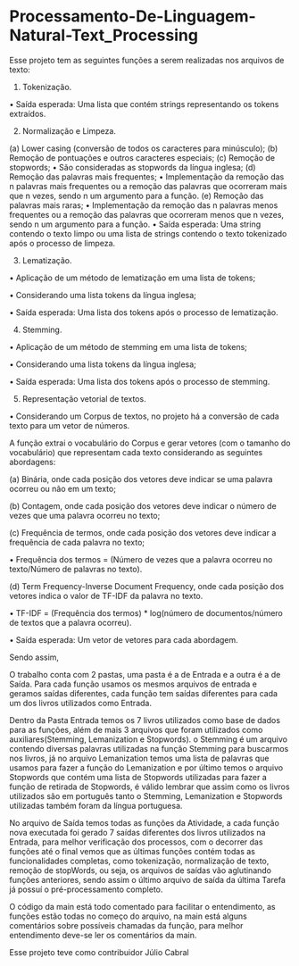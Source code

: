 # Processamento-De-Linguagem-Natural-Text_Processing
Esse projeto tem as seguintes funções a serem realizadas nos arquivos de texto: 

1. Tokenização.

• Saída esperada: Uma lista que contém strings representando os tokens extraídos.

2. Normalização e Limpeza.

(a) Lower casing (conversão de todos os caracteres para minúsculo);
(b) Remoção de pontuações e outros caracteres especiais;
(c) Remoção de stopwords;
• São consideradas as stopwords da língua inglesa;
(d) Remoção das palavras mais frequentes;
• Implementação da remoção das n palavras mais frequentes ou a remoção das palavras que ocorreram mais que n vezes, sendo n um argumento para a função.
(e) Remoção das palavras mais raras;
• Implementação da remoção das n palavras menos frequentes ou a remoção das palavras que ocorreram menos que n vezes, sendo n um argumento para a função.
• Saída esperada: Uma string contendo o texto limpo ou uma lista de strings contendo o texto tokenizado após o processo de limpeza.

3. Lematização.

• Aplicação de um método de lematização em uma lista de tokens;

• Considerando uma lista tokens da língua inglesa;

• Saída esperada: Uma lista dos tokens após o processo de lematização.

4. Stemming.

• Aplicação de um método de stemming em uma lista de tokens;

• Considerando uma lista tokens da língua inglesa;

• Saída esperada: Uma lista dos tokens após o processo de stemming.

5. Representação vetorial de textos.

• Considerando um Corpus de textos, no projeto há a conversão de cada texto para um vetor de números.

A função extrai o vocabulário do Corpus e gerar vetores (com o tamanho do vocabulário) que representam cada
texto considerando as seguintes abordagens:

(a) Binária, onde cada posição dos vetores deve indicar se uma palavra ocorreu ou não em um texto;

(b) Contagem, onde cada posição dos vetores deve indicar o número de vezes que uma palavra ocorreu no texto;

(c) Frequência de termos, onde cada posição dos vetores deve indicar a frequência de cada palavra no texto;

• Frequência dos termos = (Número de vezes que a palavra ocorreu no texto/Número de palavras no texto).

(d) Term Frequency-Inverse Document Frequency, onde cada posição dos vetores indica o valor de TF-IDF da
palavra no texto.

• TF-IDF = (Frequência dos termos) * log(número de documentos/número de textos que a palavra ocorreu).

• Saída esperada: Um vetor de vetores para cada abordagem.


Sendo assim,

O trabalho conta com 2 pastas, uma pasta é a de Entrada e a outra é a de Saída. Para cada
função usamos os mesmos arquivos de entrada e geramos saídas diferentes, cada função
tem saídas diferentes para cada um dos livros utilizados como Entrada.

Dentro da Pasta Entrada temos os 7 livros utilizados como base de dados para as funções,
além de mais 3 arquivos que foram utilizados como auxiliares(Stemming, Lemanization e
Stopwords). o Stemming é um arquivo contendo diversas palavras utilizadas na função
Stemming para buscarmos nos livros, já no arquivo Lemanization temos uma lista de
palavras que usamos para fazer a função do Lemanization e por último temos o arquivo
Stopwords que contém uma lista de Stopwords utilizadas para fazer a função de retirada de
Stopwords, é válido lembrar que assim como os livros utilizados são em português tanto o
Stemming, Lemanization e Stopwords utilizadas também foram da língua portuguesa.

No arquivo de Saída temos todas as funções da Atividade, a cada função nova executada
foi gerado 7 saídas diferentes dos livros utilizados na Entrada, para melhor verificação dos
processos, com o decorrer das funções até o final vemos que as últimas funções contém
todas as funcionalidades completas, como tokenização, normalização de texto, remoção de
stopWords, ou seja, os arquivos de saídas vão aglutinando funções anteriores, sendo assim
o último arquivo de saída da última Tarefa já possuí o pré-processamento completo.

O código da main está todo comentado para facilitar o entendimento, as funções estão
todas no começo do arquivo, na main está alguns comentários sobre possíveis chamadas
da função, para melhor entendimento deve-se ler os comentários da main.

Esse projeto teve como contribuidor Júlio Cabral

